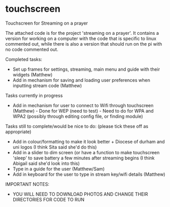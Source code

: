 # touchscreen
Touchscreen for Streaming on a prayer

The attached code is for the project 'streaming on a prayer'. It contains a version for working on a computer with the code that is specific to linux commented out, while there is also a version that should run on the pi with no code commented out. 

Completed tasks:
 - Set up frames for settings, streaming, main menu and guide with their widgets (Matthew)
 - Add in mechanism for saving and loading user preferences when inputting stream code (Matthew)
 
 Tasks currently in progress
 - Add in mechanism for user to connect to Wifi through touchscreen (Matthew)
       - Done for WEP (need to test)
       - Need to do for WPA and WPA2 (possibly through editing config file, or finding module)

Tasks still to complete/would be nice to do: (please tick these off as appropriate)
 - Add in colour/formatting to make it look better + Diocese of durham and uni logos (I think Sita said she'd do this) 
 - Add in a slider to dim screen (or have a function to make touchscreen 'sleep' to save battery a few minutes after streaming begins (I think Abigail said she'd look into this)
 - Type in a guide for the user (Matthew/Sam)
 - Add in keyboard for the user to type in stream key/wifi details (Matthew)

IMPORTANT NOTES:
- YOU WILL NEED TO DOWNLOAD PHOTOS AND CHANGE THEIR DIRECTORIES FOR CODE TO RUN
